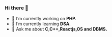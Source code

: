 ### Hi there 👋


- 🔭 I’m currently working on <b>PHP.</b>
- 🌱 I’m currently learning <b>DSA.</b>
- 💬 Ask me about <b>C,C++,Reactjs,OS and DBMS.</b>
